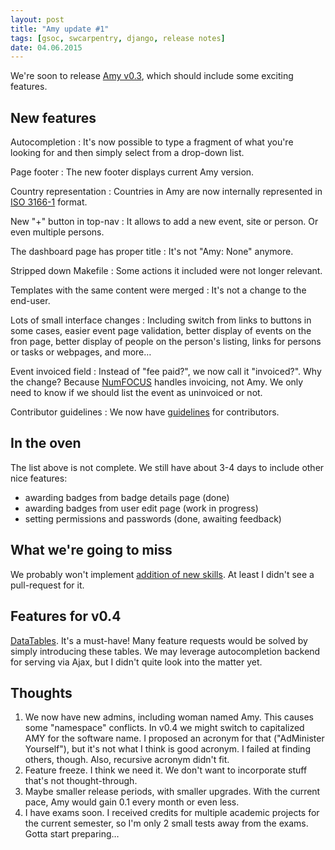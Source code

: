 ```yaml
---
layout: post
title: "Amy update #1"
tags: [gsoc, swcarpentry, django, release notes]
date: 04.06.2015
---
```


We're soon to release
[Amy v0.3](https://github.com/swcarpentry/amy/milestones/v0.3), which should
include some exciting features.

New features
------------

Autocompletion
:   It's now possible to type a fragment of what you're looking for and
    then simply select from a drop-down list.

Page footer
:   The new footer displays current Amy version.

Country representation
:   Countries in Amy are now internally represented in [ISO
    3166-1](https://en.wikipedia.org/wiki/ISO_3166-1) format.

New "+" button in top-nav
:   It allows to add a new event, site or person. Or even multiple
    persons.

The dashboard page has proper title
:   It's not "Amy: None" anymore.

Stripped down Makefile
:   Some actions it included were not longer relevant.

Templates with the same content were merged
:   It's not a change to the end-user.

Lots of small interface changes
:   Including switch from links to buttons in some cases, easier event
    page validation, better display of events on the fron page, better
    display of people on the person's listing, links for persons or
    tasks or webpages, and more…

Event invoiced field
:   Instead of "fee paid?", we now call it "invoiced?". Why the change?
    Because [NumFOCUS](http://numfocus.org/) handles invoicing, not Amy.
    We only need to know if we should list the event as uninvoiced or
    not.

Contributor guidelines
:   We now have
    [guidelines](https://github.com/swcarpentry/amy/blob/master/CONTRIBUTING.md)
    for contributors.

In the oven
-----------

The list above is not complete. We still have about 3-4 days to include
other nice features:

* awarding badges from badge details page (done)
* awarding badges from user edit page (work in progress)
* setting permissions and passwords (done, awaiting feedback)

What we're going to miss
------------------------

We probably won't implement [addition of new
skills](https://github.com/swcarpentry/amy/issues/28). At least I didn't
see a pull-request for it.

Features for v0.4
-----------------

[DataTables](http://datatables.net/). It's a must-have! Many feature
requests would be solved by simply introducing these tables. We may
leverage autocompletion backend for serving via Ajax, but I didn't quite
look into the matter yet.

Thoughts
--------

1. We now have new admins, including woman named Amy. This causes some
   "namespace" conflicts. In v0.4 we might switch to capitalized AMY
   for the software name. I proposed an acronym for that ("AdMinister
   Yourself"), but it's not what I think is good acronym. I failed at
   finding others, though. Also, recursive acronym didn't fit.
2. Feature freeze. I think we need it. We don't want to incorporate
   stuff that's not thought-through.
3. Maybe smaller release periods, with smaller upgrades. With the
   current pace, Amy would gain 0.1 every month or even less.
4. I have exams soon. I received credits for multiple academic projects
   for the current semester, so I'm only 2 small tests away from the
   exams. Gotta start preparing…

